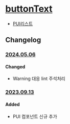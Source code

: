 # [buttonText](https://rxc.atlassian.net/browse/FE-3673)
  * [PUI리스트](../README.md)

## Changelog

### [2024.05.06](https://rxc.atlassian.net/browse/FE-4520)
#### Changed
  * Warning 대응 lint 주석처리

### [2023.09.13](https://rxc.atlassian.net/browse/FE-3673)
#### Added
  * PUI 컴포넌트 신규 추가